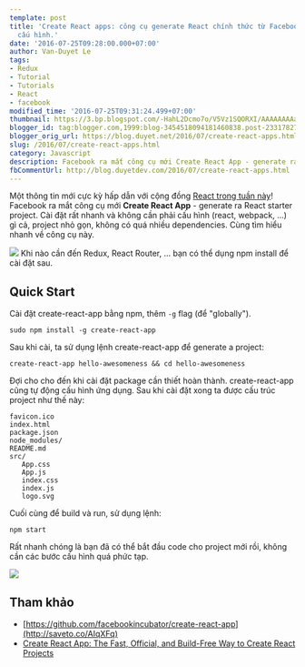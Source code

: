 ```yaml
---
template: post
title: 'Create React apps: công cụ generate React chính thức từ Facebook, không cần
  cấu hình.'
date: '2016-07-25T09:28:00.000+07:00'
author: Van-Duyet Le
tags:
- Redux
- Tutorial
- Tutorials
- React
- facebook
modified_time: '2016-07-25T09:31:24.499+07:00'
thumbnail: https://3.bp.blogspot.com/-HahL2Dcmo7o/V5Vz1SQORXI/AAAAAAAAaMM/HomR1n60e4oKER20VhEDSIZQag-nQqptwCK4B/s1600/create-react-app.png
blogger_id: tag:blogger.com,1999:blog-3454518094181460838.post-2331782777537838966
blogger_orig_url: https://blog.duyet.net/2016/07/create-react-apps.html
slug: /2016/07/create-react-apps.html
category: Javascript
description: Facebook ra mắt công cụ mới Create React App - generate ra React starter project.
fbCommentUrl: http://blog.duyetdev.com/2016/07/create-react-apps.html
---
```


Một thông tin mới cực kỳ hấp dẫn với cộng đồng [React trong tuần này](http://saveto.co/AIqXFq)! Facebook ra mắt công cụ mới **Create React App** - generate ra React starter project. Cài đặt rất nhanh và không cần phải cấu hình (react, webpack, ...) gì cả, project nhỏ gọn, không có quá nhiều dependencies. Cùng tìm hiểu nhanh về công cụ này.

[![](https://3.bp.blogspot.com/-HahL2Dcmo7o/V5Vz1SQORXI/AAAAAAAAaMM/HomR1n60e4oKER20VhEDSIZQag-nQqptwCK4B/s1600/create-react-app.png)](https://blog.duyet.net/2016/07/create-react-apps.html#.V5V54XV97OQ)
Khi nào cần đến Redux, React Router, ... bạn có thể dụng npm install để cài đặt sau.

## Quick Start ##
Cài đặt create-react-app bằng npm, thêm `-g` flag (để "globally").

```
sudo npm install -g create-react-app
```

Sau khi cài, ta sử dụng lệnh create-react-app để generate a project:

```
create-react-app hello-awesomeness && cd hello-awesomeness
```

Đợi cho cho đến khi cài đặt package cần thiết hoàn thành. create-react-app cũng tự động cấu hình ứng dụng. Sau khi cài đặt xong ta được cấu trúc project như thế này:

```
favicon.ico
index.html
package.json
node_modules/
README.md
src/
   App.css
   App.js
   index.css
   index.js
   logo.svg
```

Cuối cùng để build và run, sử dụng lệnh:  

```
npm start
```

Rất nhanh chóng là bạn đã có thể bắt đầu code cho project mới rồi, không cần các bước cấu hình quá phức tạp.

![](https://3.bp.blogspot.com/-uMo1EyHerQg/V5V49HgNy_I/AAAAAAAAaMY/R9jonvqbrqo3B0l7H8wtzZ-kTpuYPwFJgCLcB/s1600/create-react-app.png)

## Tham khảo ##

- [https://github.com/facebookincubator/create-react-app](http://saveto.co/AIqXFq)
- [Create React App: The Fast, Official, and Build-Free Way to Create React Projects](https://daveceddia.com/create-react-app-official-project-generator/)

